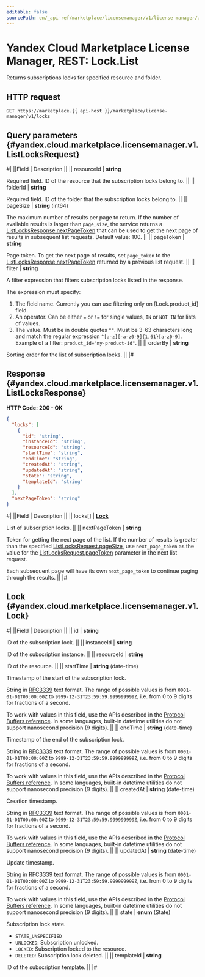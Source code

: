 ```yaml
---
editable: false
sourcePath: en/_api-ref/marketplace/licensemanager/v1/license-manager/api-ref/Lock/list.md
---
```


# Yandex Cloud Marketplace License Manager, REST: Lock.List

Returns subscriptions locks for specified resource and folder.

## HTTP request

```
GET https://marketplace.{{ api-host }}/marketplace/license-manager/v1/locks
```

## Query parameters {#yandex.cloud.marketplace.licensemanager.v1.ListLocksRequest}

#|
||Field | Description ||
|| resourceId | **string**

Required field. ID of the resource that the subscription locks belong to. ||
|| folderId | **string**

Required field. ID of the folder that the subscription locks belong to. ||
|| pageSize | **string** (int64)

The maximum number of results per page to return. If the number of available
results is larger than `page_size`, the service returns a [ListLocksResponse.nextPageToken](#yandex.cloud.marketplace.licensemanager.v1.ListLocksResponse)
that can be used to get the next page of results in subsequent list requests.
Default value: 100. ||
|| pageToken | **string**

Page token. To get the next page of results, set `page_token` to the
[ListLocksResponse.nextPageToken](#yandex.cloud.marketplace.licensemanager.v1.ListLocksResponse) returned by a previous list request. ||
|| filter | **string**

A filter expression that filters subscription locks listed in the response.

The expression must specify:
1. The field name. Currently you can use filtering only on [Lock.product_id] field.
2. An operator. Can be either `=` or `!=` for single values, `IN` or `NOT IN` for lists of values.
3. The value. Must be in double quotes `""`. Must be 3-63 characters long and match the regular expression `^[a-z][-a-z0-9]{1,61}[a-z0-9]`.
Example of a filter: `product_id="my-product-id"`. ||
|| orderBy | **string**

Sorting order for the list of subscription locks. ||
|#

## Response {#yandex.cloud.marketplace.licensemanager.v1.ListLocksResponse}

**HTTP Code: 200 - OK**

```json
{
  "locks": [
    {
      "id": "string",
      "instanceId": "string",
      "resourceId": "string",
      "startTime": "string",
      "endTime": "string",
      "createdAt": "string",
      "updatedAt": "string",
      "state": "string",
      "templateId": "string"
    }
  ],
  "nextPageToken": "string"
}
```

#|
||Field | Description ||
|| locks[] | **[Lock](#yandex.cloud.marketplace.licensemanager.v1.Lock)**

List of subscription locks. ||
|| nextPageToken | **string**

Token for getting the next page of the list. If the number of results is greater than
the specified [ListLocksRequest.pageSize](#yandex.cloud.marketplace.licensemanager.v1.ListLocksRequest), use `next_page_token` as the value
for the [ListLocksRequest.pageToken](#yandex.cloud.marketplace.licensemanager.v1.ListLocksRequest) parameter in the next list request.

Each subsequent page will have its own `next_page_token` to continue paging through the results. ||
|#

## Lock {#yandex.cloud.marketplace.licensemanager.v1.Lock}

#|
||Field | Description ||
|| id | **string**

ID of the subscription lock. ||
|| instanceId | **string**

ID of the subscription instance. ||
|| resourceId | **string**

ID of the resource. ||
|| startTime | **string** (date-time)

Timestamp of the start of the subscription lock.

String in [RFC3339](https://www.ietf.org/rfc/rfc3339.txt) text format. The range of possible values is from
`0001-01-01T00:00:00Z` to `9999-12-31T23:59:59.999999999Z`, i.e. from 0 to 9 digits for fractions of a second.

To work with values in this field, use the APIs described in the
[Protocol Buffers reference](https://developers.google.com/protocol-buffers/docs/reference/overview).
In some languages, built-in datetime utilities do not support nanosecond precision (9 digits). ||
|| endTime | **string** (date-time)

Timestamp of the end of the subscription lock.

String in [RFC3339](https://www.ietf.org/rfc/rfc3339.txt) text format. The range of possible values is from
`0001-01-01T00:00:00Z` to `9999-12-31T23:59:59.999999999Z`, i.e. from 0 to 9 digits for fractions of a second.

To work with values in this field, use the APIs described in the
[Protocol Buffers reference](https://developers.google.com/protocol-buffers/docs/reference/overview).
In some languages, built-in datetime utilities do not support nanosecond precision (9 digits). ||
|| createdAt | **string** (date-time)

Creation timestamp.

String in [RFC3339](https://www.ietf.org/rfc/rfc3339.txt) text format. The range of possible values is from
`0001-01-01T00:00:00Z` to `9999-12-31T23:59:59.999999999Z`, i.e. from 0 to 9 digits for fractions of a second.

To work with values in this field, use the APIs described in the
[Protocol Buffers reference](https://developers.google.com/protocol-buffers/docs/reference/overview).
In some languages, built-in datetime utilities do not support nanosecond precision (9 digits). ||
|| updatedAt | **string** (date-time)

Update timestamp.

String in [RFC3339](https://www.ietf.org/rfc/rfc3339.txt) text format. The range of possible values is from
`0001-01-01T00:00:00Z` to `9999-12-31T23:59:59.999999999Z`, i.e. from 0 to 9 digits for fractions of a second.

To work with values in this field, use the APIs described in the
[Protocol Buffers reference](https://developers.google.com/protocol-buffers/docs/reference/overview).
In some languages, built-in datetime utilities do not support nanosecond precision (9 digits). ||
|| state | **enum** (State)

Subscription lock state.

- `STATE_UNSPECIFIED`
- `UNLOCKED`: Subscription unlocked.
- `LOCKED`: Subscription locked to the resource.
- `DELETED`: Subscription lock deleted. ||
|| templateId | **string**

ID of the subscription template. ||
|#